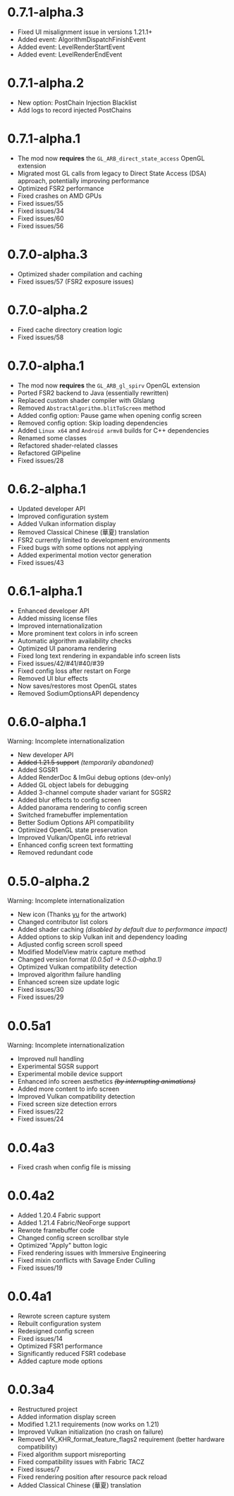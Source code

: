# 0.7.1-alpha.3

* Fixed UI misalignment issue in versions 1.21.1+
* Added event: AlgorithmDispatchFinishEvent
* Added event: LevelRenderStartEvent
* Added event: LevelRenderEndEvent

# 0.7.1-alpha.2

* New option: PostChain Injection Blacklist
* Add logs to record injected PostChains

# 0.7.1-alpha.1

* The mod now **requires** the `GL_ARB_direct_state_access` OpenGL extension
* Migrated most GL calls from legacy to Direct State Access (DSA) approach, potentially improving performance
* Optimized FSR2 performance
* Fixed crashes on AMD GPUs
* Fixed issues/55
* Fixed issues/34
* Fixed issues/60
* Fixed issues/56

# 0.7.0-alpha.3

* Optimized shader compilation and caching
* Fixed issues/57 (FSR2 exposure issues)

# 0.7.0-alpha.2

* Fixed cache directory creation logic
* Fixed issues/58

# 0.7.0-alpha.1

* The mod now **requires** the `GL_ARB_gl_spirv` OpenGL extension
* Ported FSR2 backend to Java (essentially rewritten)
* Replaced custom shader compiler with Glslang
* Removed `AbstractAlgorithm.blitToScreen` method
* Added config option: Pause game when opening config screen
* Removed config option: Skip loading dependencies
* Added `Linux x64` and `Android armv8` builds for C++ dependencies
* Renamed some classes
* Refactored shader-related classes
* Refactored GlPipeline
* Fixed issues/28

# 0.6.2-alpha.1

* Updated developer API
* Improved configuration system
* Added Vulkan information display
* Removed Classical Chinese (華夏) translation
* FSR2 currently limited to development environments
* Fixed bugs with some options not applying
* Added experimental motion vector generation
* Fixed issues/43

# 0.6.1-alpha.1

* Enhanced developer API
* Added missing license files
* Improved internationalization
* More prominent text colors in info screen
* Automatic algorithm availability checks
* Optimized UI panorama rendering
* Fixed long text rendering in expandable info screen lists
* Fixed issues/42/#41/#40/#39
* Fixed config loss after restart on Forge
* Removed UI blur effects
* Now saves/restores most OpenGL states
* Removed SodiumOptionsAPI dependency

# 0.6.0-alpha.1

Warning: Incomplete internationalization

* New developer API
* ~~Added 1.21.5 support~~ _(temporarily abandoned)_
* Added SGSR1
* Added RenderDoc & ImGui debug options (dev-only)
* Added GL object labels for debugging
* Added 3-channel compute shader variant for SGSR2
* Added blur effects to config screen
* Added panorama rendering to config screen
* Switched framebuffer implementation
* Better Sodium Options API compatibility
* Optimized OpenGL state preservation
* Improved Vulkan/OpenGL info retrieval
* Enhanced config screen text formatting
* Removed redundant code

# 0.5.0-alpha.2

Warning: Incomplete internationalization

* New icon (Thanks [yu](https://center.mcmod.cn/773788/) for the artwork)
* Changed contributor list colors
* Added shader caching _(disabled by default due to performance impact)_
* Added options to skip Vulkan init and dependency loading
* Adjusted config screen scroll speed
* Modified ModelView matrix capture method
* Changed version format _(0.0.5a1 → 0.5.0-alpha.1)_
* Optimized Vulkan compatibility detection
* Improved algorithm failure handling
* Enhanced screen size update logic
* Fixed issues/30
* Fixed issues/29

# 0.0.5a1

Warning: Incomplete internationalization

* Improved null handling
* Experimental SGSR support
* Experimental mobile device support
* Enhanced info screen aesthetics ~~_(by interrupting animations)_~~
* Added more content to info screen
* Improved Vulkan compatibility detection
* Fixed screen size detection errors
* Fixed issues/22
* Fixed issues/24

# 0.0.4a3

* Fixed crash when config file is missing

# 0.0.4a2

* Added 1.20.4 Fabric support
* Added 1.21.4 Fabric/NeoForge support
* Rewrote framebuffer code
* Changed config screen scrollbar style
* Optimized "Apply" button logic
* Fixed rendering issues with Immersive Engineering
* Fixed mixin conflicts with Savage Ender Culling
* Fixed issues/19

# 0.0.4a1

* Rewrote screen capture system
* Rebuilt configuration system
* Redesigned config screen
* Fixed issues/14
* Optimized FSR1 performance
* Significantly reduced FSR1 codebase
* Added capture mode options

# 0.0.3a4

* Restructured project
* Added information display screen
* Modified 1.21.1 requirements (now works on 1.21)
* Improved Vulkan initialization (no crash on failure)
* Removed VK_KHR_format_feature_flags2 requirement (better hardware compatibility)
* Fixed algorithm support misreporting
* Fixed compatibility issues with Fabric TACZ
* Fixed issues/7
* Fixed rendering position after resource pack reload
* Added Classical Chinese (華夏) translation